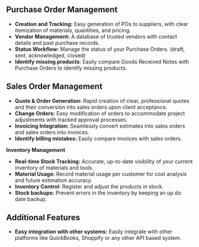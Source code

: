 
## Purchase Order Management

- **Creation and Tracking:** Easy generation of POs to suppliers, with clear itemization of materials, quantities, and pricing.
- **Vendor Management:** A database of trusted vendors with contact details and past purchase records.
- **Status Workflow:** Manage the status of your Purchase Orders. (draft, sent, acknowledged, closed)
- **Identify missing products**: Easily compare Goods Received Notes with Purchase Orders to identify missing products.


## Sales Order Management

- **Quote & Order Generation:** Rapid creation of clear, professional quotes and their conversion into sales orders upon client acceptance.
- **Change Orders:** Easy modification of orders to accommodate project adjustments with tracked approval processes.
- **Invoicing Integration:** Seamlessly convert estimates into sales orders and sales orders into invoices.
- **Identify billing mistakes:** Easily compare invoices with sales orders.

**Inventory Management**

- **Real-time Stock Tracking:** Accurate, up-to-date visibility of your current inventory of materials and tools.
- **Material Usage:** Record material usage per customer for cost analysis and future estimation accuracy.
- **Inventory Control**: Register and adjust the products in stock.
- **Stock backups:** Prevent errors in the inventory by keeping an up do date backup.

## Additional  Features

- **Easy integration with other systems:** Easily integrate with other platforms like QuickBooks, Shoppify or any other API based system. 
